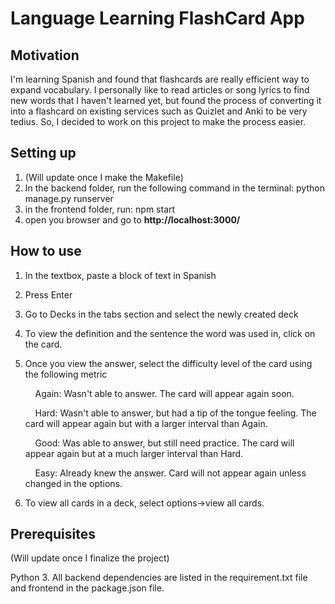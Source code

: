 # Language Learning FlashCard App

## Motivation
I'm learning Spanish and found that flashcards are really efficient way to expand vocabulary. 
I personally like to read articles or song lyrics to find new words that I haven't learned yet, but found the process of converting it into a flashcard on existing services such as Quizlet and Anki to be very tedius.
So, I decided to work on this project to make the process easier.


## Setting up
1. (Will update once I make the Makefile)
2. In the backend folder, run the following command in the terminal: python manage.py runserver
3. in the frontend folder, run: npm start
4. open you browser and go to **http://localhost:3000/**

## How to use
1. In the textbox, paste a block of text in Spanish
2. Press Enter
3. Go to Decks in the tabs section and select the newly created deck
4. To view the definition and the sentence the word was used in, click on the card.
5. Once you view the answer, select the difficulty level of the card using the following metric
   
      &nbsp;&nbsp;&nbsp;&nbsp;Again: Wasn't able to answer. The card will appear again soon.

      &nbsp;&nbsp;&nbsp;&nbsp;Hard: Wasn't able to answer, but had a tip of the tongue feeling. The card will appear again but with a larger interval than Again.
   
      &nbsp;&nbsp;&nbsp;&nbsp;Good: Was able to answer, but still need practice. The card will appear again but at a much larger interval than Hard.
   
      &nbsp;&nbsp;&nbsp;&nbsp;Easy: Already knew the answer. Card will not appear again unless changed in the options.
6. To view all cards in a deck, select options->view all cards.

## Prerequisites
(Will update once I finalize the project)

Python 3. All backend dependencies are listed in the requirement.txt file and frontend in the package.json file.
